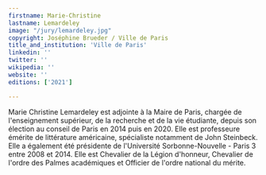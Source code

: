 ```yaml
---
firstname: Marie-Christine
lastname: Lemardeley
image: "/jury/lemardeley.jpg"
copyright: Joséphine Brueder / Ville de Paris
title_and_institution: 'Ville de Paris'
linkedin: ''
twitter: ''
wikipedia: ''
website: ''
editions: ['2021']

---
```

Marie Christine Lemardeley est adjointe à la Maire de Paris, chargée de l'enseignement supérieur, de la recherche et de la vie étudiante, depuis son élection au conseil de Paris en 2014 puis en 2020. Elle est professeure émérite
de littérature américaine, spécialiste notamment de John Steinbeck. Elle a également été présidente de l'Université Sorbonne-Nouvelle - Paris 3 entre 2008 et 2014. Elle est Chevalier de la Légion d'honneur, Chevalier de l'ordre des Palmes académiques et Officier de l'ordre national du mérite.